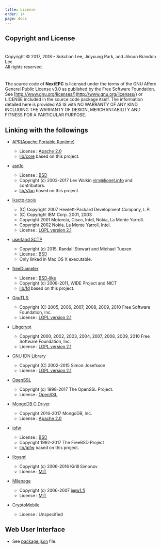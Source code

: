 ```yaml
---
title: License
order: 14
page: docs
---
```



## Copyright and License

#
Copyright © 2017, 2018 - Sukchan Lee, Jinyoung Park, and Jihoon Brandon Lee  
All rights reserved.  
#
The source code of **NextEPC** is licensed under the terms of the GNU Affero General Public License v3.0 as published by the Free Software Foundation. See [http://www.gnu.org/licenses/](http://www.gnu.org/licenses/) or LICENSE included in the source code package itself. The information detailed here is provided AS IS with NO WARRANTY OF ANY KIND, INCLUDING THE WARRANTY OF DESIGN, MERCHANTABILITY AND FITNESS FOR A PARTICULAR PURPOSE.

## Linking with the followings

- [APR(Apache Portable Runtime)](https://apr.apache.org/)
    - License : [Apache 2.0](http://www.apache.org/licenses/LICENSE-2.0)
    - [lib/core](https://github.com/acetcom/nextepc/tree/master/lib/core) based on this project.


- [asn1c](http://lionet.info/asn1c/)
    - License : [BSD](http://lionet.info/asn1c/asn1c-license.txt)
    - Copyright (c) 2003-2017  Lev Walkin <vlm@lionet.info> and contributors.
    - [lib/s1ap](https://github.com/acetcom/nextepc/tree/master/lib/s1ap) based on this project.


- [lksctp-tools](http://lksctp.sourceforge.net/)
    - (C) Copyright 2007 Hewlett-Packard Development Company, L.P.
    - (C) Copyright IBM Corp. 2001, 2003
    - Copyright 2001 Motorola, Cisco, Intel, Nokia, La Monte Yarroll.
    - Copyright 2002 Nokia, La Monte Yarroll, Intel. 
    - License : [LGPL version 2.1](https://www.gnu.org/licenses/old-licenses/lgpl-2.1.html)


- [userland SCTP](https://github.com/sctplab/usrsctp)
    - Copyright (c) 2015, Randall Stewart and Michael Tuexen
    - License : [BSD](https://www.freebsd.org/copyright/freebsd-license.html)
    - Only linked in Mac OS X executable.


- [freeDiameter](http://www.freediameter.net/)
    - License : [BSD-like](http://www.freediameter.net/trac/browser/freeDiameter/LICENSE)
    - Copyright (c) 2008-2011, WIDE Project and NICT
    - [lib/fd](https://github.com/acetcom/nextepc/tree/master/lib/fd) based on this project.


- [GnuTLS](http://www.gnutls.org/);
    - Copyright (C) 2005, 2006, 2007, 2008, 2009, 2010  Free Software Foundation, Inc.
    - License : [LGPL version 2.1](https://www.gnu.org/licenses/old-licenses/lgpl-2.1.html)


- [Libgcrypt](https://gnupg.org/software/libgcrypt/index.html)
    - Copyright 2000, 2002, 2003, 2004, 2007, 2008, 2009, 2010 Free Software Foundation, Inc.
    - License : [LGPL version 2.1](https://www.gnu.org/licenses/old-licenses/lgpl-2.1.html)


- [GNU IDN Library](https://www.gnu.org/software/libidn/)
    - Copyright (C) 2002-2015 Simon Josefsson
    - License : [LGPL version 2.1](https://www.gnu.org/licenses/old-licenses/lgpl-2.1.html)


- [OpenSSL](https://www.openssl.org/)
    - Copyright (c) 1998-2017 The OpenSSL Project.
    - License : [OpenSSL](https://www.openssl.org/source/license.html)


- [MongoDB C Driver](http://mongoc.org/)
    - Copyright 2016-2017 MongoDB, Inc.
    - License : [Apache 2.0](http://www.apache.org/licenses/LICENSE-2.0)


- [ipfw](https://www.freebsd.org/cgi/man.cgi?ipfw)
    - License : [BSD](https://www.freebsd.org/copyright/freebsd-license.html)
    - Copyright 1992-2017 The FreeBSD Project
    - [lib/ipfw](https://github.com/acetcom/nextepc/tree/master/lib/ipfw) based on this project.


- [libyaml](https://pyyaml.org/wiki/LibYAML)
    - Copyright (c) 2006-2016 Kirill Simonov
    - License : [MIT](https://opensource.org/licenses/mit-license.php)


- [Milenage](http://web.mit.edu/freebsd/head/contrib/wpa/src/crypto/milenage.c)
    - Copyright (c) 2006-2007 <j@w1.fi>
    - License : [MIT](https://opensource.org/licenses/mit-license.php)


- [CryptoMobile](https://github.com/mitshell/CryptoMobile)
    - License : Unspecified


## Web User Interface

- See [package.json](https://github.com/acetcom/nextepc/tree/master/webui/package.json) file. 
